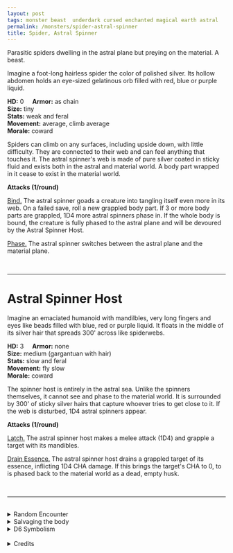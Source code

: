 ```yaml
---
layout: post
tags: monster beast  underdark cursed enchanted magical earth astral
permalink: /monsters/spider-astral-spinner
title: Spider, Astral Spinner
---
```


Parasitic spiders dwelling in the astral plane but preying on the material. A beast.

Imagine a foot-long hairless spider the color of polished silver. Its hollow abdomen holds an eye-sized gelatinous orb filled with red, blue or purple liquid.

**HD:** 0  &nbsp; &nbsp;  **Armor:** as chain <br>
**Size:** tiny <br>
**Stats:** weak and feral<br>
**Movement:** average, climb average <br>
**Morale:** coward <br>

Spiders can climb on any surfaces, including upside down, with little difficulty. They are connected to their web and can feel anything that touches it. The astral spinner's web is made of pure silver coated in sticky fluid and exists both in the astral and material world. A body part wrapped in it cease to exist in the material world.

**Attacks (1/round)**

<ins>Bind.</ins> The astral spinner goads a creature into tangling itself even more in its web. On a failed save, roll a new grappled body part. If 3 or more body parts are grappled, 1D4 more astral spinners phase in. If the whole body is bound, the creature is fully phased to the astral plane and will be devoured by the Astral Spinner Host.

<ins>Phase.</ins> The astral spinner switches between the astral plane and the material plane.

<br>

---

# Astral Spinner Host

Imagine an emaciated humanoid with mandilbles, very long fingers and eyes like beads filled with blue, red or purple liquid. It floats in the middle of its silver hair that spreads 300' across like spiderwebs. 

**HD:** 3  &nbsp; &nbsp;  **Armor:** none <br>
**Size:** medium (gargantuan with hair) <br>
**Stats:** slow and feral<br>
**Movement:** fly slow <br>
**Morale:** coward <br>

The spinner host is entirely in the astral sea. Unlike the spinners themselves, it cannot see and phase to the material world. It is surrounded by 300' of sticky silver hairs that capture whoever tries to get close to it. If the web is disturbed, 1D4 astral spinners appear.

**Attacks (1/round)**

<ins>Latch.</ins> The astral spinner host makes a melee attack (1D4) and grapple a target with its mandibles.

<ins>Drain Essence.</ins> The astral spinner host drains a grappled target of its essence, inflicting 1D4 CHA damage. If this brings the target's CHA to 0, to is phased back to the material world as a dead, empty husk.

<br>

---

<br> 

<details markdown="1">
<summary>Random Encounter</summary>

1. **Monster:** 1D6 astral spinners (and a host, linked somewhere in the astral sea).
1. **Lair:**  A cluster of silver threads spread across a room like spider webs (and a host, linked to it in the astral sea). <br>	&nbsp; OR <br>	**Omen:** A silver thread dangles seemingly out of nowhere.
1. **Spoor:**  A piece of equipment or debris stuck in silver threads.
1. **Tracks:** Sivler threads.
1. **Trace:** [rumor] Silver grows here.
1. **Trace:** Silver thread, old and dull.
</details>

<details markdown="1">
<summary>Salvaging the body</summary>

The astral spinner might be dangerous, but is highly saught after: First, its silk is really pure silver. Once washed of the sticcky goo, it can be melted to maked the highest quality metal. Rumor even has it that it can be forged into weapons capable of cutting silver cords. Secondly, the gelatinous orb in its abdomen can be popped out and eaten (it tastes like gummybear. These orbs are actually the host's eyes, which regrow after being ripped out by the astral spinner babies it vomits.

<span class="alchemy">**Astral Spinner Eye**. When eaten, causes to astrally project for 1D4 hours. Roll 1D12, on a roll of 1, you dont come back and transform into an astral spinner host. </span>

</details>

<details markdown="1">
<summary>D6 Symbolism</summary>

In local cultures this beast is a symbol of ...

1. Greed
1. Bad Teeth
1. Dreams
1. Revenge
1. Sacred
1. Taboo 
</details>

<br>

<details markdown="1">
<summary>Credits</summary>
Boltforagers are a creation of [Jacob Hurst, Evan Peterson, and Donnie Garcia](https://shop.swordfishislands.com/) found in [Hot Springs Island](https://shop.swordfishislands.com/the-dark-of-hot-springs-island/). The creatures are not statted in the book, so I made my own version. — SaltyGoo
</details>

